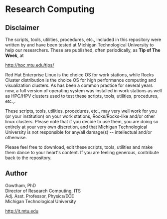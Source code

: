 Research Computing
===   

Disclaimer     
----------    

The scripts, tools, utilities, procedures, etc., included in this repository were written by and have been tested at Michigan Technological University to help our researchers. These are published, often periodically, as **Tip of The Week**, at   

  http://hpc.mtu.edu/tips/    

Red Hat Enterprise Linux is the choice OS for work stations, while Rocks Cluster distribution is the choice OS for high performance computing and visualization clusters. As has been a common practice for several years now, a full version of operating system was installed in work stations as well as HPC/HPV clusters used to test these scripts, tools, utilities, procedures, etc.,.  

These scripts, tools, utilities, procedures, etc., may very well work for you (or your institution) on your work stations, Rocks/Rocks-like and/or other linux clusters. Please note that if you decide to use them, you are doing so entirely at your very own discretion, and that Michigan Technological University is not responsible for any/all damage(s) -- intellectual and/or otherwise.      

Please feel free to download, edit these scripts, tools, utilities and make them dance to your heart's content. If you are feeling generous, contribute back to the repository.     



Author
----------    

Gowtham, PhD    
Director of Research Computing, ITS      
Adj. Asst. Professor, Physics/ECE     
Michigan Technological University    

http://it.mtu.edu   


